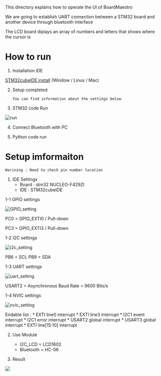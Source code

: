 This directory explains how to operate the UI of BoardMaestro

We are going to establish UART connection between a STM32 board and another device through bluetooth interface

The LCD board diplays an array of numbers and letters that shows where the cursor is

# How to run
1. Installation IDE

   
[STM32cubeIDE install][stm32] (Window / Linux / Mac)

[stm32]: https://www.st.com/en/development-tools/stm32cubeide.html#get-software


2. Setup completed

    `You can find information about the settings below`

3. STM32 code Run

![run](https://github.com/pjb8051/BoardMaestro/assets/143582470/219a6aae-040e-4d23-b5a4-4ae755e1adcb)


4. Connect Bluetooth with PC

5. Python code run

# Setup imformaiton
`Warining : Need to check pin number location`
1.  IDE Settings
    * Board : stm32 NUCLEO-F429Zl
    * IDE : STM32cubeIDE

1-1 GPIO settings

![GPIO_setting](https://github.com/pjb8051/BoardMaestro/assets/143582470/06171568-49cf-4050-92ab-d5af98ad5a63)


PC0 = GPIO_EXTI0 / Pull-down

PC3 = GPIO_EXTI3 / Pull-down

1-2 I2C settings

![i2c_setting](https://github.com/pjb8051/BoardMaestro/assets/143582470/65b2312b-dfc7-4e58-b843-9bc74479a65f)


PB6 = SCL
PB9 = SDA

1-3 UART settings

![uart_setting](https://github.com/pjb8051/BoardMaestro/assets/143582470/c7225d91-f5ed-4ddc-95bd-8b5857868dc4)


USART2 = Asynchronous
Baud Rate = 9600 Bits/s

1-4 NVIC settings

![nvic_setting](https://github.com/pjb8051/BoardMaestro/assets/143582470/ee336114-41ed-42d5-ad9e-8266dd6d527a)


Endable list : 
    * EXTI line0 interrupt 
    * EXTI line3 interrupt 
    * I2C1 event interrupt 
    * I2C1 error interrupt 
    * USART2 global interrupt 
    * USART3 global interrupt 
    * EXTI line[15:10] interrupt

2. Use Module
    * I2C_LCD = LCD1602
    * Bluetooth = HC-06

3. Result


![](/images/1.gif)
